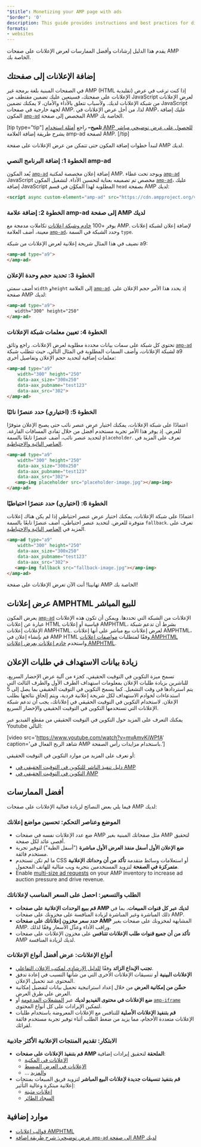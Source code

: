 ```yaml
---
"$title": Monetizing your AMP page with ads
"$order": '0'
description: This guide provides instructions and best practices for displaying ads on your AMP pages. So, to display ads in AMP, you need to add the custom amp-ad component...
formats:
- websites
---
```


يقدم هذا الدليل إرشادات وأفضل الممارسات لعرض الإعلانات على صفحات AMP الخاصة بك.

## إضافة الإعلانات إلى صفحتك

في الصفحات المبنية بلغة برمجة غير AMP (HTML تقليدية) إذا كنت ترغب في عرض الإعلانات على صفحتك، فسيتعين عليك تضمين مقتطف من JavaScript لعرض الإعلانات من شبكة الإعلانات لديك. ولأسباب تتعلق بالأداء والأمان، لا يمكنك تضمين JavaScript لجهة خارجية في صفحات AMP. لذا، من أجل عرض الإعلانات في AMP، عليك إضافة المكون [`amp-ad`](../../../../documentation/components/reference/amp-ad.md) المخصص إلى صفحة AMP الخاصة بك.

[tip type="tip"] **تلميح–** راجع [أمثلة استخدام AMP للحصول على عرض توضيحي مباشر](../../../../documentation/components/reference/amp-ad.md) يشرح طريقة إضافة العلامة amp-ad لصفحة AMP. [/tip]

لنبدأ خطوات إضافة المكون حتى تتمكن من عرض الإعلانات على صفحة AMP لديك.

### الخطوة 1: إضافة البرنامج النصي amp-ad

يُعد المكون [`amp-ad`](../../../../documentation/components/reference/amp-ad.md) إضافة إعلان مخصصة لمكتبة AMP. ويوجد تحت غطاء [`amp-ad`](../../../../documentation/components/reference/amp-ad.md) JavaScript مخصص تم تصميمه بعناية لتحسين الأداء. لتشغيل المكون [`amp-ad`](../../../../documentation/components/reference/amp-ad.md)، عليك إضافة JavaScript المطلوبة لهذا المكوِّن في قسم `head` بصفحة AMP لديك:

```html
<script async custom-element="amp-ad" src="https://cdn.ampproject.org/v0/amp-ad-0.1.js"></script>
```

### الخطوة 2: إضافة علامة amp-ad إلى صفحة AMP لديك

يوفر +100 [خادم وشبكة إعلانات](ads_vendors.md) تكاملات مدمجة مع AMP. لإضافة إعلان لشبكة إعلانات معينة، أضف العلامة [`amp-ad`](../../../../documentation/components/reference/amp-ad.md)، وحدد الشبكة في السمة `type`.

نضيف في هذا المثال شريحة إعلانية لعرض الإعلانات من شبكة a9:

```html
<amp-ad type="a9">
</amp-ad>
```

### الخطوة 3: تحديد حجم وحدة الإعلان

أضف سمتي `width` و`height` إلى العلامة [`amp-ad`](../../../../documentation/components/reference/amp-ad.md).  إذ يحدد هذا الأمر حجم الإعلان على صفحة AMP لديك:

```html
<amp-ad type="a9">
   width="300" height="250"
</amp-ad>
```

### الخطوة 4: تعيين معلمات شبكة الإعلانات

تحتوي كل شبكة على سمات بيانات محددة مطلوبة لعرض الإعلانات. راجع وثائق [`amp-ad`](../../../../documentation/components/reference/amp-ad.md) لشبكة الإعلانات، وأضف السمات المطلوبة في المثال التالي، حيث تتطلب شبكة a9 معلمات إضافية لتحديد حجم الإعلان وتفاصيل أخرى:

```html
<amp-ad type="a9"
    width="300" height="250"
    data-aax_size="300x250"
    data-aax_pubname="test123"
    data-aax_src="302">
</amp-ad>
```

### الخطوة 5: (اختياري) حدد عنصرًا نائبًا

اعتمادًا على شبكة الإعلانات، يمكنك اختيار عرض عنصر نائب حتى يصبح الإعلان متوفرًا للعرض. إذ يوفر هذا الأمر تجربة مستخدم أفضل من خلال تفادي المسافات الفارغة. لتحديد عنصر نائب، أضف عنصرًا تابعًا بالسمة `placeholder`. تعرف على المزيد في [العناصر النائبة والاحتياطية](../../../../documentation/guides-and-tutorials/develop/style_and_layout/placeholders.md).

```html
<amp-ad type="a9"
    width="300" height="250"
    data-aax_size="300x250"
    data-aax_pubname="test123"
    data-aax_src="302">
   <amp-img placeholder src="placeholder-image.jpg"></amp-img>
</amp-ad>
```

### الخطوة 6: (اختياري) حدد عنصرًا احتياطيًا

اعتمادًا على شبكة الإعلانات، يمكنك اختيار عرض عنصر احتياطي إذا لم يكن هناك إعلانات متوفرة للعرض. لتحديد عنصر احتياطي، أضف عنصرًا تابعًا بالسمة `fallback`. تعرف على المزيد في [العناصر النائبة والاحتياطية](../../../../documentation/guides-and-tutorials/develop/style_and_layout/placeholders.md).

```html
<amp-ad type="a9"
    width="300" height="250"
    data-aax_size="300x250"
    data-aax_pubname="test123"
    data-aax_src="302">
   <amp-img fallback src="fallback-image.jpg"></amp-img>
</amp-ad>
```

تهانينا! أنت الآن تعرض الإعلانات على صفحة AMP الخاصة بك!

## عرض إعلانات AMPHTML للبيع المباشر

يعرض المكون [`amp-ad`](../../../../documentation/components/reference/amp-ad.md) الإعلانات من الشبكة التي تحددها. ويمكن أن تكون هذه الإعلانات عبارة عن إعلانات HTML قياسية أو إعلانات AMPHTML، بشرط أن تدعم شبكة الإعلانات إعلانات AMPHTML. لعرض إعلانات بيع مباشر على أنها إعلانات AMPHTML، قم بإنشاء إعلان في AMP HTML وفقًا لمتطلبات [مواصفات إعلانات AMPHTML](../../../../documentation/guides-and-tutorials/learn/a4a_spec.md) واستخدم [خادم إعلانات يعرض إعلانات AMPHTML](https://github.com/ampproject/amphtml/blob/master/ads/google/a4a/docs/a4a-readme.md#publishers).

## زيادة بيانات الاستهداف في طلبات الإعلان

تسمح ميزة التكوين في التوقيت الحقيقي، كجزء من آلية عرض الإحضار السريع، للناشرين بزيادة طلبات الإعلان بمعلومات استهداف الطرف الأول والطرف الثالث التي يتم استردادها في وقت التشغيل. كما يسمح التكوين في التوقيت الحقيقي بما يصل إلى 5 استدعاءات لخوادم الاستهداف لكل شريحة إعلانية فردية، ويتم إلحاق نتائجها بطلب الإعلان. لاستخدام التكوين في التوقيت الحقيقي في إعلاناتك، يجب أن تدعم شبكة الإعلانات التي تستخدمها التكوين في التوقيت الحقيقي والإحضار السريع.

يمكنك التعرف على المزيد حول التكوين في التوقيت الحقيقي من مقطع الفيديو عبر Youtube التالي:

[video src='https://www.youtube.com/watch?v=mvAmvKiWPfA' caption='شاهد الربح الفعال في AMP باستخدام مزايدات رأس الصفحة.']

أو تعرف على المزيد من موارد التكوين في التوقيت الحقيقي:

- [دليل تنفيذ الناشر للتكوين في التوقيت الحقيقي في AMP](https://github.com/ampproject/amphtml/blob/master/extensions/amp-a4a/rtc-publisher-implementation-guide.md)
- [التكوين في التوقيت الحقيقي في AMP](https://github.com/ampproject/amphtml/blob/master/extensions/amp-a4a/rtc-documentation.md)

## أفضل الممارسات

فيما يلي بعض النصائح لزيادة فعالية الإعلانات على صفحات AMP لديك:

### الموضع وعناصر التحكم: تحسين مواضع إعلانك

- ضع عدد الإعلانات نفسه في صفحات AMP مثل صفحاتك المبنية بغير AMP لتحقيق أقصى عائد لكل صفحة.
- **ضع الإعلان الأول أسفل منفذ العرض الأول مباشرة** ("أسفل الطية") لتوفير تجربة مستخدم فائقة.
- ما لم تكن تستخدم CSS أو استعلامات وسائط متقدمة **تأكد من أن وحداتك الإعلانية متمركزة في الصفحة** لتزويد المستخدمين بتجربة ويب مثالية للهاتف المحمول.
- Enable [multi-size ad requests](https://github.com/ampproject/amphtml/blob/master/ads/README.md#support-for-multi-size-ad-requests) on your AMP inventory to increase ad auction pressure and drive revenue.

### الطلب والتسعير: احصل على السعر المناسب لإعلاناتك

- **قم ببيع الوحدات الإعلانية على صفحات AMP لديك عبر كل قنوات المبيعات**، بما في ذلك المباشرة وغير المباشرة لزيادة المنافسة على مخزونك على صفحات AMP.
- **حدد سعر مخزون إعلاناتك على صفحات AMP** المشابهة لمخزونك على صفحات بغير AMP. وراقب الأداء وعدِّل الأسعار وفقًا لذلك.
- **تأكد من أن جميع قنوات طلب الإعلانات تتنافس** على مخزون الإعلانات على صفحات AMP لديك لزيادة المنافسة.

### أنواع الإعلانات: عرض أفضل أنواع الإعلانات

- **تجنب الإبداع الزائد** وفقًا [للدليل الإرشادي لمكتب الإعلان التفاعلي](http://www.iab.com/wp-content/uploads/2015/11/IAB_Display_Mobile_Creative_Guidelines_HTML5_2015.pdf).
- **الإعلانات البينية** أو تنسيقات الإعلانات الأخرى التي من شأنها التسبب في إعادة تدفق المحتوى عند تحميل الإعلان.
- **حسِّن من إمكانية العرض** من خلال إعداد استراتيجية تحميل بيانات لتفضيل إمكانية العرض على طرق العرض.
- **ضع الإعلانات في محتوى الفيديو لديك** عبر [المشغلات المدعومة](../../../../documentation/components/index.html#media) أو [`amp-iframe`](../../../../documentation/components/reference/amp-iframe.md) لتمكين الإيرادات على كل أنواع المحتوى.
- **قم بتنفيذ الإعلانات الأصلية** للتنافس مع الإعلانات المعروضة باستخدام طلبات الإعلانات متعددة الأحجام، مما يزيد من ضغط الطلب أثناء توفير تجربة مستخدم فائقة لقرائك.

### الابتكار: تقديم المنتجات الإعلانية الأكثر جاذبية

- **قم بتنفيذ الإعلانات على صفحات AMP الملحقة** لتحقيق إيرادات إضافية:
    - [الإعلانات في المكتبة](../../../../documentation/examples/documentation/Carousel_Ad.html)
    - [الإعلانات في العرض المبسط](../../../../documentation/examples/documentation/Lightbox_Ad.html)
    - ... و[المزيد](../../../../documentation/examples/index.html)
- **قم بتنفيذ تنسيقات جديدة لإعلانات البيع المباشر** لتزويد فريق المبيعات بمنتجات إعلانية مبتكرة وعالية التأثير:
    - [إعلانات مثبتة](../../../../documentation/examples/documentation/amp-sticky-ad.html)
    - [السجاد الطائر](../../../../documentation/examples/documentation/amp-fx-flying-carpet.html)

## موارد إضافية

- [قوالب إعلانات AMPHTML](../../../../documentation/examples/index.html)
- [عرض توضيحي: شرح طريقة إضافة `amp-ad` إلى صفحة AMP لديك](../../../../documentation/components/reference/amp-ad.md)
